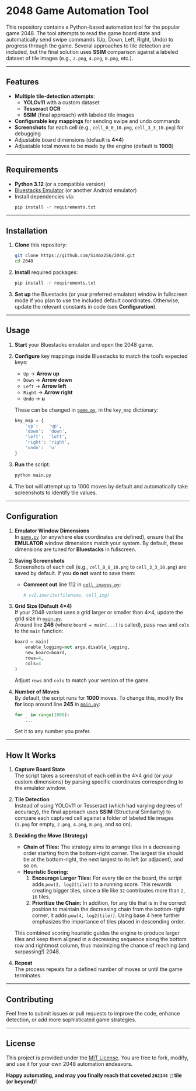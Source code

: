 
# 2048 Game Automation Tool

This repository contains a Python-based automation tool for the popular game 2048. The tool attempts to read the game board state and automatically send swipe commands (Up, Down, Left, Right, Undo) to progress through the game. Several approaches to tile detection are included, but the final solution uses **SSIM** comparison against a labeled dataset of tile images (e.g., `2.png`, `4.png`, `8.png`, etc.).

---

## Features

- **Multiple tile-detection attempts**:
  - **YOLOv11** with a custom dataset
  - **Tesseract OCR**
  - **SSIM** (final approach) with labeled tile images
- **Configurable key mappings** for sending swipe and undo commands
- **Screenshots** for each cell (e.g., `cell_0_0_10.png`, `cell_3_3_10.png`) for debugging
- Adjustable board dimensions (default is **4×4**)
- Adjustable total moves to be made by the engine (default is **1000**)

---

## Requirements

- **Python 3.12** (or a compatible version)
- [Bluestacks Emulator](https://www.bluestacks.com/) (or another Android emulator)
- Install dependencies via:
  ```bash
  pip install -r requirements.txt
  ```

---

## Installation

1. **Clone** this repository:
   ```bash
   git clone https://github.com/Simba256/2048.git
   cd 2048
   ```
2. **Install** required packages:
   ```bash
   pip install -r requirements.txt
   ```
3. **Set up** the Bluestacks (or your preferred emulator) window in fullscreen mode if you plan to use the included default coordinates. Otherwise, update the relevant constants in code (see **Configuration**).

---

## Usage

1. **Start** your Bluestacks emulator and open the 2048 game.
2. **Configure** key mappings inside Bluestacks to match the tool’s expected keys:
   - `Up` → **Arrow up**
   - `Down` → **Arrow down**
   - `Left` → **Arrow left**
   - `Right` → **Arrow right**
   - `Undo` → **u**  

   These can be changed in [`game.py`](game.py), in the `key_map` dictionary:
   ```python
   key_map = {
       'up':    'up',
       'down':  'down',
       'left':  'left',
       'right': 'right',
       'undo':  'u'
   }
   ```
3. **Run** the script:
   ```bash
   python main.py
   ```
4. The bot will attempt up to 1000 moves by default and automatically take screenshots to identify tile values.

---

## Configuration

1. **Emulator Window Dimensions**  
   In [`game.py`](game.py) (or anywhere else coordinates are defined), ensure that the **EMULATOR** window dimensions match your system. By default, these dimensions are tuned for **Bluestacks** in fullscreen.

2. **Saving Screenshots**  
   Screenshots of each cell (e.g., `cell_0_0_10.png` to `cell_3_3_10.png`) are saved by default. If you **do not** want to save them:
   - **Comment out** line 112 in [`cell_images.py`](cell_images.py):
     ```python
     # cv2.imwrite(filename, cell_img)
     ```

3. **Grid Size (Default 4×4)**  
   If your 2048 variant uses a grid larger or smaller than 4×4, update the grid size in [`main.py`](main.py).  
   Around line **246** (where `board = main(...)` is called), pass `rows` and `cols` to the `main` function:
   ```python
   board = main(
       enable_logging=not args.disable_logging,
       new_board=board,
       rows=4,
       cols=4
   )
   ```
   Adjust `rows` and `cols` to match your version of the game.

4. **Number of Moves**  
   By default, the script runs for **1000** moves. To change this, modify the **for** loop around line **245** in [`main.py`](main.py):
   ```python
   for _ in range(1000):
       ...
   ```
   Set it to any number you prefer.

---

## How It Works

1. **Capture Board State**  
   The script takes a screenshot of each cell in the 4×4 grid (or your custom dimensions) by parsing specific coordinates corresponding to the emulator window.

2. **Tile Detection**  
   Instead of using YOLOv11 or Tesseract (which had varying degrees of accuracy), the final approach uses **SSIM** (Structural Similarity) to compare each captured cell against a folder of labeled tile images (`1.png` for empty, `2.png`, `4.png`, `8.png`, and so on).

3. **Deciding the Move (Strategy)**  
   - **Chain of Tiles:** The strategy aims to arrange tiles in a decreasing order starting from the bottom-right corner. The largest tile should be at the bottom-right, the next largest to its left (or adjacent), and so on.
   - **Heuristic Scoring:**  
     1. **Encourage Larger Tiles:** For every tile on the board, the script adds `pow(3, log2(tile))` to a running score. This rewards creating bigger tiles, since a tile like `32` contributes more than `2`, `16` tiles.  
     2. **Prioritize the Chain:** In addition, for any tile that is in the correct position to maintain the decreasing chain from the bottom-right corner, it adds `pow(4, log2(tile))`. Using base 4 here further emphasizes the importance of tiles placed in descending order.  

   This combined scoring heuristic guides the engine to produce larger tiles and keep them aligned in a decreasing sequence along the bottom row and rightmost column, thus maximizing the chance of reaching (and surpassing!) 2048.

4. **Repeat**  
   The process repeats for a defined number of moves or until the game terminates.

---

## Contributing

Feel free to submit issues or pull requests to improve the code, enhance detection, or add more sophisticated game strategies.

---

## License

This project is provided under the [MIT License](LICENSE). You are free to fork, modify, and use it for your own 2048 automation endeavors.

**Happy automating, and may you finally reach that coveted `262144 👀` tile (or beyond)!**
